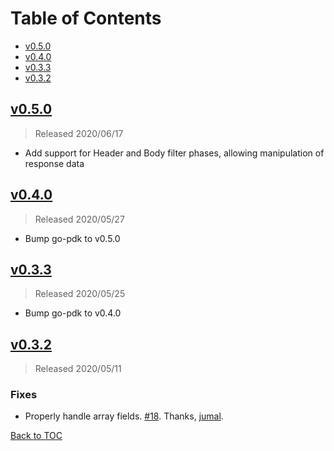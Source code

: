 # Table of Contents

- [v0.5.0](#v050)
- [v0.4.0](#v040)
- [v0.3.3](#v033)
- [v0.3.2](#v032)

## [v0.5.0]

> Released 2020/06/17

- Add support for Header and Body filter phases, allowing manipulation of
  response data

## [v0.4.0]

> Released 2020/05/27

- Bump go-pdk to v0.5.0

## [v0.3.3]

> Released 2020/05/25

- Bump go-pdk to v0.4.0

## [v0.3.2]

> Released 2020/05/11

### Fixes

- Properly handle array fields.
  [#18](https://github.com/Kong/go-pluginserver/pull/18).
  Thanks, [jumal](https://github.com/jumal).

[Back to TOC](#table-of-contents)

[v0.5.0]: https://github.com/Kong/go-pluginserver/compare/v0.4.0..v0.5.0
[v0.4.0]: https://github.com/Kong/go-pluginserver/compare/v0.3.3..v0.4.0
[v0.3.3]: https://github.com/Kong/go-pluginserver/compare/v0.3.2..v0.3.3
[v0.3.2]: https://github.com/Kong/go-pluginserver/compare/v0.3.1..v0.3.2
